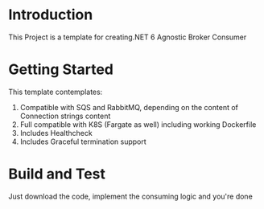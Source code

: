 # Introduction 
This Project is a template for creating.NET 6 Agnostic Broker Consumer

# Getting Started
This template contemplates:
1.	Compatible with SQS and RabbitMQ, depending on the content of Connection strings content
2.	Full compatible with K8S (Fargate as well) including working Dockerfile
3.	Includes Healthcheck
4.	Includes Graceful termination support

# Build and Test
Just download the code, implement the consuming logic and you're done
